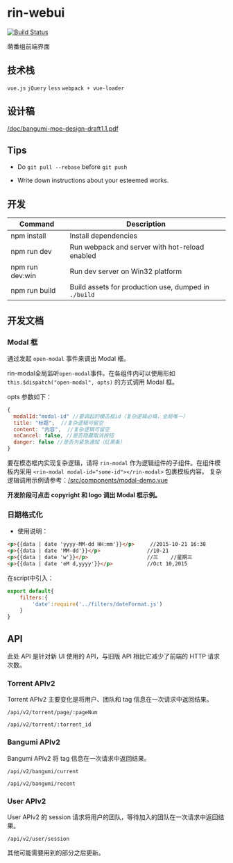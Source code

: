 # rin-webui

[![Build Status][travis-image]][travis-url]

萌番组前端界面

## 技术栈

`vue.js` `jQuery` `less` `webpack + vue-loader`

## 设计稿

[/doc/bangumi-moe-design-draft1.1.pdf](/doc/bangumi-moe-design-draft1.1.pdf)

## Tips

* Do `git pull --rebase` before `git push`

* Write down instructions about your esteemed works.

## 开发

|Command|Description|
|---|---|
|npm install|Install dependencies|
|npm run dev|Run webpack and server with hot-reload enabled|
|npm run dev:win|Run dev server on Win32 platform|
|npm run build|Build assets for production use, dumped in `./build`|

## 开发文档

### Modal 框

通过发起 `open-modal` 事件来调出 Modal 框。

rin-modal全局监听`open-modal`事件。在各组件内可以使用形如 `this.$dispatch("open-modal", opts)` 的方式调用 Modal 框。

opts 参数如下：

```js
{
  modalId:"modal-id" //要调起的模态框id（复杂逻辑必填，全局唯一）
  title: "标题",  //复杂逻辑可留空
  content: "内容",  //复杂逻辑可留空
  noCancel: false, //是否隐藏取消按钮
  danger: false //是否为紧急通知（红黑条）
}
```
要在模态框内实现复杂逻辑，请将 `rin-modal` 作为逻辑组件的子组件。在组件模板内采用 `<rin-modal modal-id="some-id"></rin-modal>` 包裹模板内容。
复杂逻辑调用示例请参考：[/src/components/modal-demo.vue](/src/components/modal-demo.vue)


__开发阶段可点击 copyright 和 logo 调出 Modal 框示例。__

### 日期格式化

* 使用说明：

```html
<p>{{data | date 'yyyy-MM-dd HH:mm'}}</p>     //2015-10-21 16:38
<p>{{data | date 'MM-dd'}}</p>   			 //10-21
<p>{{data | date 'w'}}</p>   				 //三    //星期三
<p>{{data | date 'eM d,yyyy'}}</p>   		 //Oct 10,2015
```

在script中引入：

```js
export default{
	filters:{
		'date':require('../filters/dateFormat.js')
	}
}
```

## API

此处 API 是针对新 UI 使用的 API，与旧版 API 相比它减少了前端的 HTTP 请求次数。

### Torrent APIv2

Torrent APIv2 主要变化是将用户、团队和 tag 信息在一次请求中返回结果。

`/api/v2/torrent/page/:pageNum`

`/api/v2/torrent/:torrent_id`

### Bangumi APIv2

Bangumi APIv2 将 tag 信息在一次请求中返回结果。

`/api/v2/bangumi/current`

`/api/v2/bangumi/recent`

### User APIv2

User APIv2 的 session 请求将用户的团队，等待加入的团队在一次请求中返回结果。

`/api/v2/user/session`

其他可能需要用到的部分之后更新。

[travis-url]: https://travis-ci.org/BangumiMoe/rin-webui
[travis-image]: http://img.shields.io/travis/BangumiMoe/rin-webui.svg
